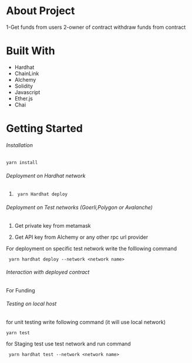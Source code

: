 # About Project
1-Get funds from users
2-owner of contract withdraw funds from contract

# Built With
* Hardhat 
* ChainLink
* Alchemy
* Solidity
* Javascript
* Ether.js
* Chai

# Getting Started

###### Installation

``` yarn install ``` 

###### Deployment on Hardhat network

1. ``` yarn Hardhat deploy```

###### Deployment on Test networks (Goerli,Polygon or Avalanche)

1. Get private key from metamask  

2. Get API key from Alchemy or any other rpc url provider 

For deployment on specific test network write the folllowing command 

``` yarn hardhat deploy --network <network name>```

###### Interaction with deployed contract 

For Funding 


###### Testing on local host 

for unit testing write following command (it will use local network)

``` yarn test ```

for Staging test use test network and run command 

``` yarn hardhat test --network <network name>```







